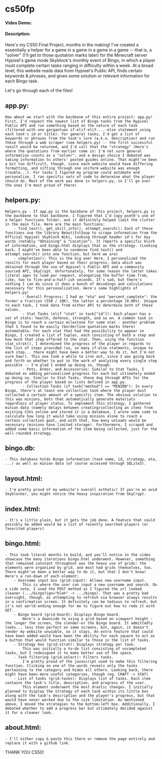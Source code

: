 # cs50fp
#### Video Demo:  <URL HERE>
#### Description:

Here's my CS50 Final Project, months in the making! I've created a essentially a helper for a game in a game in a game in a game -- that is, a "solver" (I'll get to those quotation marks later) for the Minecraft server Hypixel's game mode Skyblock's monthly event of Bingo, in which a player must complete certain tasks ranging in difficulty within a week. At a broad level, this website reads data from Hypixel's Public API, finds certain keywords & phrases, and gives some solution or relevant information for each Bingo task.

Let's go through each of the files!

## app.py:
    How about we start with the backbone of this entire project: app.py! First, I'd request the newest list of Bingo tasks from the Hypixel Public API and run something based on the nature of each task (filtered with one gargantuan if-elif-elif-...-else statement using each task's id or title). For general tasks, I'd get a list of keywords or phrases from the task's lore (a.k.a. description) and run these through a web scraper (see helpers.py) -- the first successful result would be returned, and I'd call that the "strategy" (Here's where the quotations from earlier come in: I'm not sure general information counts as a "solver", and a design choice I debated was taking information to others' posted guides online. That might've been a bit too difficult, though, since each website would have differing formatting, and sifting through one uniform website was enough trouble...). For tasks I figured my program could automate and personalize, I ran specific sets of code to determine what the player should do. Most of the work was done in helpers.py, so I'll go over the ones I'm most proud of there!

## helpers.py:
    Helpers.py - If app.py is the backbone of this project, helpers.py is the backbone to that backbone. I figured that I'd copy pset9's use of a helper functions folder, and it definitely helped limit the clutter in the main file. Here are the main functions:
        - find_text(), get_skill_info(), attempt_search(): Each of these functions use the library BeautifulSoup to scrape information from the Official Hypixel Skyblock Wiki, looking through header id's for key words (notably "Obtaining" & "Location"). It reports a specific blurb of information, and bingo.html displays that as the strategy. (Looking back, I might've been able to condense find_text() and attempt_search() into one function, but here we are)
        - completion(): This is the big one! Here, I personalized the results for each player based on their progress, data which was obtained through the use of Hypixel's Public API and a community sourced API, SkyCrypt. Unfortunately, for some reason the latter takes literal ages to load per request, elongating the buffer time from, like, two to five-and-a-half-ish seconds. It's sad, but there's nothing I can do since it does a bunch of decodings and calculations necessary for this personalization. Here's some highlights of helpers.py!
            - Overall Progress: I had an "eta" and "percent_complete": the former a fraction (550 / 10K), the latter a percentage (0.06%). Unique to each task, I took data from either API to determine both of these values.
            - Stat Tasks (elif "stat" in task["id"]): Each player has a set of stats: health, defense, strength, and so on. A common task in Bingo is to reach a certain milestone for some stat - another problem that I found to be easily (borderline quotation marks there) automatable. For each stat that had the possibility to appear in Bingo, I created a list of tuples, each consisting of both a step and how much that step offered to the stat. Then, using the function stat_strat(), I determined the progress of the player in regards to the list of steps provided (so, so many if-else statments, unique to each step... there might have been a better way to do it, but I'm not sure how!). This one took a while to iron out, since I was going back and forth on whether to put in the work of analyzing every single step possible -- I'm glad I ended up doing so, though.
            - Pets, Armor, and Accessories: Similar to Stat Tasks, I debated on adding personalized progress for each but ultimately ended up doing so. Similar to Stat Tasks, these dug through APIs for the progress of the player based on lists defined in app.py. 
            - Collection Tasks (if task["method"] == "MINION"): In every Bingo, there's at least one collection task where the player must collected a certain amount of a specific item. The obvious solution to this was minions, bots that automatically generate materials regardless of player status. To implement this strategy, I gathered minion data (namely delays between creating/collecting an item) from existing CSVs online and stored it in a database. I wrote some code to calculate how long it would take using minions alone to reach a certain collection goal, and with that, how many unloads would be necessary (minions have limited storage). Furthermore, I scraped and added some basic information of the item being collected, just for the well-rounded strategy.

## bingo.db:
    - This database holds Bingo information (task name, id, strategy, eta, ...) as well as minion data (of course accessed through SQLite3).

## layout.html:
    - I'm pretty proud of my website's overall asthetic! If you're an avid Skyblocker, you might notice the heavy inspiration from SkyCrypt.

## index.html:
    - It's a little plain, but it gets the job done. A feature that could possibly be added would be a list of recently searched players (or favorited players)

## bingo.html:
    - This took literal months to build, and you'll notice in the video showcase the many iterations bingo.html underwent. However, something that remained constant throughout was the heavy use of grids: the elements were organized by grid, and most had grids themselves, too. There might've been a better way to do it, but that I don't know! Here's a run-down of each element:
        - Username input box (grid-input): Allows new username input.
            This is where the user can input a new username and search. On a side note, I used the POST method as I figured the url looked cleaner (.../bingo?ign="bleh" -> .../bingo). That was a pretty bad oversight, though, as attempting to refresh via browser always results in a confirmation screen. It definitely can be tedious to refresh, but it's not world-ending enough for me to figure out how to redo it with GET.
        - Bingo board (grid-board): Displays Bingo board. 
            Here's a downside to using a grid based on viewport height - the longer the screen, the slender-er the Bingo board. It admittedly looks... less than perfect on some screens, but, again, it doesn't render my website unusable, so it stays. An extra feature that could have been added would have been the ability for each square to act as a button that would function similar to those in the list of tasks.
        - Strategy box (grid-strat): Displays strategy per task. 
            This was initially a to-do list consisting of uncompleted tasks, but I redesigned it to make better use of the space.
        - Task filtering (grid-select): Filters tasks. 
            I'm pretty proud of the javascript used to make this filtering function. Clicking on one of the words reveals only the tasks pertaining to the category and hides all others. Looking back, there might have been more useful categories, though (eg. CRAFT -> STAT)
        - List of tasks (grid-tasks): Displays list of tasks. Each item contains the task's title, description, and progress of the user.
            This element underwent the most drastic changes. I initially planned to display the strategy of each task within its little box along with the task's description and the player's progress, but that would have never worked due to the size limitation. As mentioned above, I moved the strategies to the bottom-left box. Additionally, I debated whether to add a progress bar but ultimately decided against it for a cleaner look.
        
## about.html:
    - I'll either copy & paste this there or remove the page entirely and replace it with a github link.

THANK YOU CS50!
    